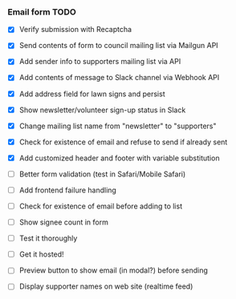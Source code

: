 ### Email form TODO

- [x] Verify submission with Recaptcha
- [x] Send contents of form to council mailing list via Mailgun API
- [x] Add sender info to supporters mailing list via API
- [x] Add contents of message to Slack channel via Webhook API
- [x] Add address field for lawn signs and persist
- [x] Show newsletter/volunteer sign-up status in Slack
- [x] Change mailing list name from "newsletter" to "supporters"
- [x] Check for existence of email and refuse to send if already sent
- [x] Add customized header and footer with variable substitution
- [ ] Better form validation (test in Safari/Mobile Safari)
- [ ] Add frontend failure handling
- [ ] Check for existence of email before adding to list
- [ ] Show signee count in form
- [ ] Test it thoroughly
- [ ] Get it hosted!

- [ ] Preview button to show email (in modal?) before sending
- [ ] Display supporter names on web site (realtime feed)
